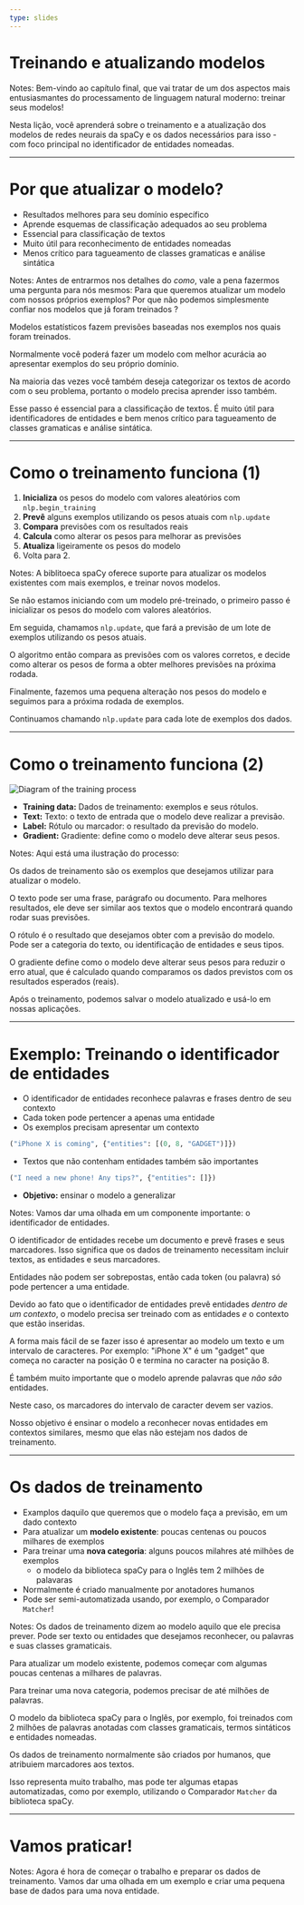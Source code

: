 ```yaml
---
type: slides
---
```


# Treinando e atualizando modelos

Notes: Bem-vindo ao capítulo final, que vai tratar de um dos aspectos mais
entusiasmantes do processamento de linguagem natural moderno: treinar seus modelos!

Nesta lição, você aprenderá sobre o treinamento e a atualização dos modelos
de redes neurais da spaCy e os dados necessários para isso - com foco principal
no identificador de entidades nomeadas.

---

# Por que atualizar o modelo?

- Resultados melhores para seu domínio específico
- Aprende esquemas de classificação adequados ao seu problema
- Essencial para classificação de textos
- Muito útil para reconhecimento de entidades nomeadas
- Menos crítico para tagueamento de classes gramaticas e análise sintática


Notes: Antes de entrarmos nos detalhes do _como_, vale a pena fazermos uma pergunta
para nós mesmos: Para que queremos atualizar um modelo com nossos próprios exemplos?
Por que não podemos simplesmente confiar nos modelos que já foram treinados ?

Modelos estatísticos fazem previsões baseadas nos exemplos nos quais foram treinados.

Normalmente você poderá fazer um modelo com melhor acurácia ao apresentar exemplos
do seu próprio domínio.

Na maioria das vezes você também deseja categorizar os textos de acordo com o seu
problema, portanto o modelo precisa aprender isso também.

Esse passo é essencial para a classificação de textos. É muito útil para identificadores
de entidades e bem menos crítico para tagueamento de classes gramaticas e análise 
sintática.

---

# Como o treinamento funciona (1)

1. **Inicializa** os pesos do modelo com valores aleatórios com `nlp.begin_training`
2. **Prevê** alguns exemplos utilizando os pesos atuais com `nlp.update`
3. **Compara** previsões com os resultados reais
4. **Calcula** como alterar os pesos para melhorar as previsões
5. **Atualiza** ligeiramente os pesos do modelo
6. Volta para 2.

Notes: A biblitoeca spaCy oferece suporte para atualizar os modelos existentes com mais exemplos, e
treinar novos modelos.

Se não estamos iniciando com um modelo pré-treinado, o primeiro passo é inicializar
os pesos do modelo com valores aleatórios.

Em seguida, chamamos `nlp.update`, que fará a previsão de um lote de exemplos utilizando
os pesos atuais.

O algoritmo então compara as previsões com os valores corretos, e decide como alterar
os pesos de forma a obter melhores previsões na próxima rodada.

Finalmente, fazemos uma pequena alteração nos pesos do modelo e seguimos para a 
próxima rodada de exemplos.

Continuamos chamando `nlp.update` para cada lote de exemplos dos dados.

---

# Como o treinamento funciona (2)

<img src="/training.png" alt="Diagram of the training process" />

- **Training data:** Dados de treinamento: exemplos e seus rótulos.
- **Text:** Texto: o texto de entrada que o modelo deve realizar a previsão.
- **Label:** Rótulo ou marcador: o resultado da previsão do modelo.
- **Gradient:** Gradiente: define como o modelo deve alterar seus pesos.

Notes: Aqui está uma ilustração do processo:

Os dados de treinamento são os exemplos que desejamos utilizar para atualizar
o modelo.

O texto pode ser uma frase, parágrafo ou documento. Para melhores resultados,
ele deve ser similar aos textos que o modelo encontrará quando rodar suas
previsões.

O rótulo é o resultado que desejamos obter com a previsão do modelo. Pode ser a categoria
do texto, ou identificação de entidades e seus tipos.

O gradiente define como o modelo deve alterar seus pesos para reduzir o erro atual, 
que é calculado quando comparamos os dados previstos com os resultados esperados 
(reais).

Após o treinamento, podemos salvar o modelo atualizado e usá-lo em nossas aplicações.

---

# Exemplo: Treinando o identificador de entidades

- O identificador de entidades reconhece palavras e frases dentro de seu contexto
- Cada token pode pertencer a apenas uma entidade
- Os exemplos precisam apresentar um contexto

```python
("iPhone X is coming", {"entities": [(0, 8, "GADGET")]})
```

- Textos que não contenham entidades também são importantes

```python
("I need a new phone! Any tips?", {"entities": []})
```

- **Objetivo:** ensinar o modelo a generalizar

Notes: Vamos dar uma olhada em um componente importante: o identificador de entidades.

O identificador de entidades recebe um documento e prevê frases e seus marcadores.
Isso significa que os dados de treinamento necessitam incluir textos, as entidades e
seus marcadores.

Entidades não podem ser sobrepostas, então cada token (ou palavra) só pode pertencer
a uma entidade.

Devido ao fato que o identificador de entidades prevê entidades _dentro de um contexto_,
o modelo precisa ser treinado com as entidades _e_ o contexto que estão inseridas.

A forma mais fácil de se fazer isso é apresentar ao modelo um texto e um intervalo de 
caracteres. Por exemplo: "iPhone X" é um "gadget" que começa no caracter na posição 0 e 
termina no caracter na posição 8.

É também muito importante que o modelo aprende palavras que _não são_ entidades.

Neste caso, os marcadores do intervalo de caracter devem ser vazios.

Nosso objetivo é ensinar o modelo a reconhecer novas entidades em contextos
similares, mesmo que elas não estejam nos dados de treinamento.

---

# Os dados de treinamento

- Examplos daquilo que queremos que o modelo faça a previsão, em um dado contexto
- Para atualizar um **modelo existente**: poucas centenas ou poucos milhares de exemplos
- Para treinar uma **nova categoria**: alguns poucos milahres até milhões de exemplos
  - o modelo da biblioteca spaCy para o Inglês tem 2 milhões de palavaras
- Normalmente é criado manualmente por anotadores humanos
- Pode ser semi-automatizada usando, por exemplo, o Comparador `Matcher`!

Notes: Os dados de treinamento dizem ao modelo aquilo que ele precisa prever. Pode
ser texto ou entidades que desejamos reconhecer, ou palavras e suas classes gramaticais.

Para atualizar um modelo existente, podemos começar com algumas poucas centenas a
milhares de palavras.

Para treinar uma nova categoria, podemos precisar de até milhões de palavras.

O modelo da biblioteca spaCy para o Inglês, por exemplo, foi treinados com 2 milhões
de palavras anotadas com classes gramaticais, termos sintáticos e entidades nomeadas.

Os dados de treinamento normalmente são criados por humanos, que atribuiem marcadores
aos textos.

Isso representa muito trabalho, mas pode ter algumas etapas automatizadas, como por
exemplo, utilizando o Comparador `Matcher` da biblioteca spaCy.


---

# Vamos praticar!

Notes: Agora é hora de começar o trabalho e preparar os dados de treinamento.
Vamos dar uma olhada em um exemplo e criar uma pequena base de dados para uma nova
entidade.
